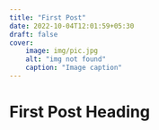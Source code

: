 ```yaml
---
title: "First Post"
date: 2022-10-04T12:01:59+05:30
draft: false
cover:
    image: img/pic.jpg
    alt: "img not found"
    caption: "Image caption"
---
```


# First Post Heading